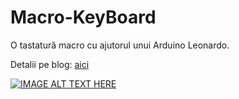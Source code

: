 # Macro-KeyBoard
O tastatură macro cu ajutorul unui Arduino Leonardo.

Detalii pe blog: [aici](https://andreidiaconescu.wordpress.com/2022/01/24/macro-keyboard/)

[![IMAGE ALT TEXT HERE](https://img.youtube.com/vi/IFSX8Op9BCo/0.jpg)](https://www.youtube.com/watch?v=IFSX8Op9BCo)